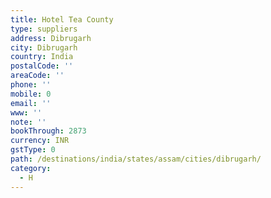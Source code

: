 ```yaml
---
title: Hotel Tea County
type: suppliers
address: Dibrugarh
city: Dibrugarh
country: India
postalCode: ''
areaCode: ''
phone: ''
mobile: 0
email: ''
www: ''
note: ''
bookThrough: 2873
currency: INR
gstType: 0
path: /destinations/india/states/assam/cities/dibrugarh/
category:
  - H
---
```


